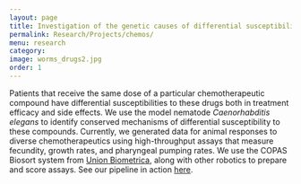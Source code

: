 ```yaml
---
layout: page
title: Investigation of the genetic causes of differential susceptibility to chemotherapeutic compounds
permalink: Research/Projects/chemos/
menu: research
category: 
image: worms_drugs2.jpg
order: 1
---
```


Patients that receive the same dose of a particular chemotherapeutic compound have differential susceptibilities to these drugs both in treatment efficacy and side effects. We use the model nematode *Caenorhabditis elegans* to identify conserved mechanisms of differential susceptibility to these compounds. Currently, we generated data for animal responses to diverse chemotherapeutics using high-throughput assays that measure fecundity, growth rates, and pharyngeal pumping rates. We use the COPAS Biosort system from [Union Biometrica](http://www.unionbio.com/), along with other robotics to prepare and score assays. See our pipeline in action <a href="/Research/Lab/">here</a>.
